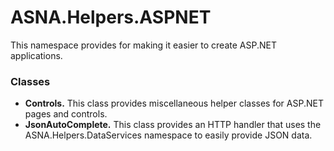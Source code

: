 # ASNA.Helpers.ASPNET

This namespace provides for making it easier to create ASP.NET applications. 

### Classes

* **Controls.** This class provides miscellaneous helper classes for ASP.NET pages and controls.
* **JsonAutoComplete.** This class provides an HTTP handler that uses the ASNA.Helpers.DataServices namespace to easily provide JSON data. 